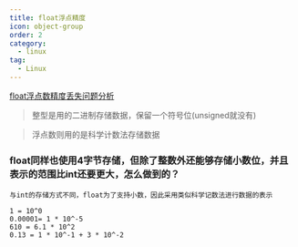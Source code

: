 ```yaml
---
title: float浮点精度
icon: object-group
order: 2
category:
  - linux
tag:
  - Linux
---
```



[float浮点数精度丢失问题分析](https://zhuanlan.zhihu.com/p/375156201)

> 整型是用的二进制存储数据，保留一个符号位(unsigned就没有)

> 浮点数则用的是科学计数法存储数据

### float同样也使用4字节存储，但除了整数外还能够存储小数位，并且表示的范围比int还要更大，怎么做到的？

```
与int的存储方式不同，float为了支持小数，因此采用类似科学记数法进行数据的表示
```

```
1 = 10^0
0.00001= 1 * 10^-5
610 = 6.1 * 10^2
0.13 = 1 * 10^-1 + 3 * 10^-2
```



